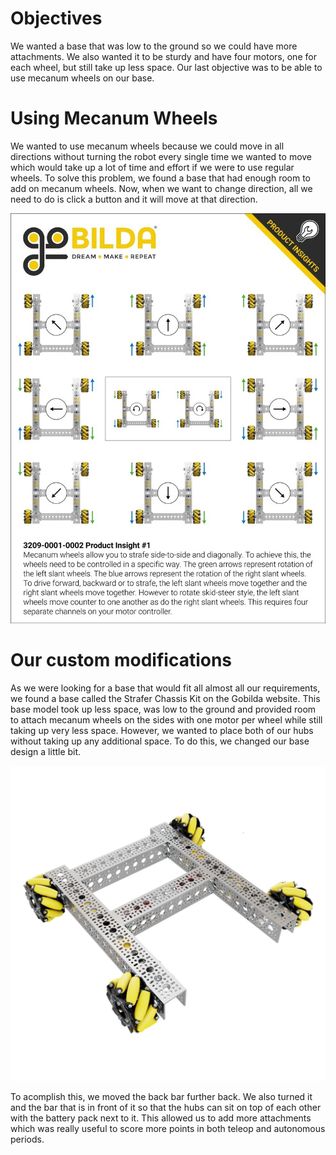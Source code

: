 # Objectives #
We wanted a base that was low to the ground so we could have more attachments. We also wanted it to be sturdy and have four motors, one for each wheel, but still take up less space. Our last objective was to be able to use mecanum wheels on our base. 


# Using Mecanum Wheels #
We wanted to use mecanum wheels because we could move in all directions without turning the robot every single time we wanted to move which would take up a lot of time and effort if we were to use regular wheels. To solve this problem, we found a base that had enough room to add on mecanum wheels. Now, when we want to change direction, all we need to do is click a button and it will move at that direction.

![Mecanum Wheels Motion Diagram](MecanumWheelsMotion.jpg)


# Our custom modifications #
As we were looking for a base that would fit all almost all our requirements, we found a base called the Strafer Chassis Kit on the Gobilda website. This base model took up less space, was low to the ground and provided room to attach mecanum wheels on the sides with one motor per wheel while still taking up very less space. However, we wanted to place both of our hubs without taking up any additional space. To do this, we changed our base design a little bit.

![Gobilda Base Kit](Gobildabasekit.jpg)

To acomplish this, we moved the back bar further back. We also turned it and the bar that is in front of it so that the hubs can sit on top of each other with the battery pack next to it. This allowed us to add more attachments which was really useful to score more points in both teleop and autonomous periods. 